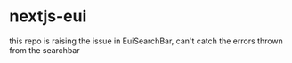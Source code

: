 # nextjs-eui
this repo is raising the issue in EuiSearchBar, can't catch the errors thrown from the searchbar
